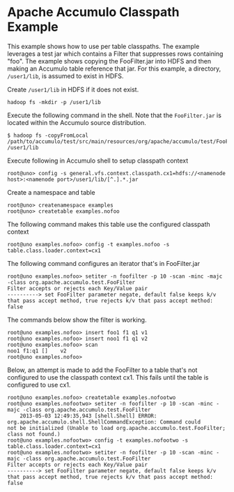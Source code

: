 <!--
Licensed to the Apache Software Foundation (ASF) under one or more
contributor license agreements.  See the NOTICE file distributed with
this work for additional information regarding copyright ownership.
The ASF licenses this file to You under the Apache License, Version 2.0
(the "License"); you may not use this file except in compliance with
the License.  You may obtain a copy of the License at

    http://www.apache.org/licenses/LICENSE-2.0

Unless required by applicable law or agreed to in writing, software
distributed under the License is distributed on an "AS IS" BASIS,
WITHOUT WARRANTIES OR CONDITIONS OF ANY KIND, either express or implied.
See the License for the specific language governing permissions and
limitations under the License.
-->
# Apache Accumulo Classpath Example

This example shows how to use per table classpaths. The example leverages a
test jar which contains a Filter that suppresses rows containing "foo". The
example shows copying the FooFilter.jar into HDFS and then making an Accumulo
table reference that jar. For this example, a directory, `/user1/lib`, is
assumed to exist in HDFS.

Create `/user1/lib` in HDFS if it does not exist.

    hadoop fs -mkdir -p /user1/lib

Execute the following command in the shell. Note that the `FooFilter.jar`
is located within the Accumulo source distribution. 

    $ hadoop fs -copyFromLocal /path/to/accumulo/test/src/main/resources/org/apache/accumulo/test/FooFilter.jar /user1/lib

Execute following in Accumulo shell to setup classpath context

    root@uno> config -s general.vfs.context.classpath.cx1=hdfs://<namenode host>:<namenode port>/user1/lib/[^.].*.jar

Create a namespace and table

    root@uno> createnamespace examples
    root@uno> createtable examples.nofoo

The following command makes this table use the configured classpath context

    root@uno examples.nofoo> config -t examples.nofoo -s table.class.loader.context=cx1

The following command configures an iterator that's in FooFilter.jar

    root@uno examples.nofoo> setiter -n foofilter -p 10 -scan -minc -majc -class org.apache.accumulo.test.FooFilter
    Filter accepts or rejects each Key/Value pair
    ----------> set FooFilter parameter negate, default false keeps k/v that pass accept method, true rejects k/v that pass accept method: false

The commands below show the filter is working.

    root@uno examples.nofoo> insert foo1 f1 q1 v1
    root@uno examples.nofoo> insert noo1 f1 q1 v2
    root@uno examples.nofoo> scan
    noo1 f1:q1 []    v2
    root@uno examples.nofoo>

Below, an attempt is made to add the FooFilter to a table that's not configured
to use the classpath context cx1. This fails until the table is configured to
use cx1.

    root@uno examples.nofoo> createtable examples.nofootwo
    root@uno examples.nofootwo> setiter -n foofilter -p 10 -scan -minc -majc -class org.apache.accumulo.test.FooFilter
        2013-05-03 12:49:35,943 [shell.Shell] ERROR: org.apache.accumulo.shell.ShellCommandException: Command could 
    not be initialized (Unable to load org.apache.accumulo.test.FooFilter; class not found.)
    root@uno examples.nofootwo> config -t examples.nofootwo -s table.class.loader.context=cx1
    root@uno examples.nofootwo> setiter -n foofilter -p 10 -scan -minc -majc -class org.apache.accumulo.test.FooFilter
    Filter accepts or rejects each Key/Value pair
    ----------> set FooFilter parameter negate, default false keeps k/v that pass accept method, true rejects k/v that pass accept method: false


